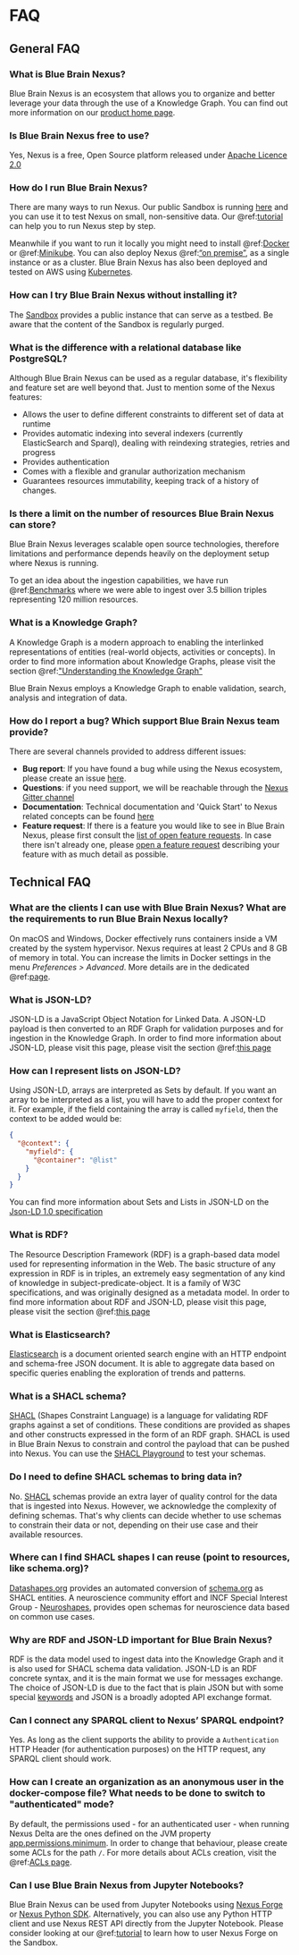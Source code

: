 # FAQ

## General FAQ

### What is Blue Brain Nexus?

Blue Brain Nexus is an ecosystem that allows you to organize and better leverage your data through the use of a Knowledge Graph. You can find out more information on our [product home page](https://bluebrainnexus.io/).

### Is Blue Brain Nexus free to use?

Yes, Nexus is a free, Open Source platform released under [Apache Licence 2.0](https://opensource.org/licenses/Apache-2.0)

### How do I run Blue Brain Nexus?

There are many ways to run Nexus. Our public Sandbox is running [here](https://sandbox.bluebrainnexus.io/web/) and you can use it to test Nexus on small, non-sensitive data. Our @ref:[tutorial](getting-started/try-nexus.md) can help you to run Nexus step by step.

Meanwhile if you want to run it locally you might need to install @ref:[Docker](getting-started/running-nexus.md#docker) or @ref:[Minikube](getting-started/running-nexus.md#run-nexus-locally-with-minikube). You can also deploy Nexus @ref:[“on premise”](getting-started/running-nexus.md#on-premise-cloud-deployment), as a single instance or as a cluster. Blue Brain Nexus has also been deployed and tested on AWS using [Kubernetes](https://kubernetes.io/).

### How can I try Blue Brain Nexus without installing it? 

The [Sandbox](https://sandbox.bluebrainnexus.io/web/) provides a public instance that can serve as a testbed. Be aware that the content of the Sandbox is regularly purged.

### What is the difference with a relational database like PostgreSQL?

Although Blue Brain Nexus can be used as a regular database, it's flexibility and feature set are well beyond that. Just to mention some of the Nexus features:

- Allows the user to define different constraints to different set of data at runtime
- Provides automatic indexing into several indexers (currently ElasticSearch and Sparql), dealing with reindexing strategies, retries and progress
- Provides authentication
- Comes with a flexible and granular authorization mechanism
- Guarantees resources immutability, keeping track of a history of changes.

### Is there a limit on the number of resources Blue Brain Nexus can store?

Blue Brain Nexus leverages scalable open source technologies, therefore limitations and performance depends heavily on the deployment setup where Nexus is running.

To get an idea about the ingestion capabilities, we have run @ref:[Benchmarks](delta/benchmarks.md) where we were able to ingest over 3.5 billion triples representing 120 million resources.

### What is a Knowledge Graph?

A Knowledge Graph is a modern approach to enabling the interlinked representations of entities (real-world objects, activities or concepts). In order to find more information about Knowledge Graphs, please visit the section @ref:["Understanding the Knowledge Graph"](getting-started/understanding-knowledge-graphs.md)

Blue Brain Nexus employs a Knowledge Graph to enable validation, search, analysis and integration of data.

### How do I report a bug? Which support Blue Brain Nexus team provide?

There are several channels provided to address different issues:

- **Bug report**: If you have found a bug while using the Nexus ecosystem, please create an issue [here](https://github.com/login?return_to=https%3A%2F%2Fgithub.com%2FBlueBrain%2Fnexus%2Fissues%2Fnew%3Flabels%3Dbug).
- **Questions**: if you need support, we will be reachable through the [Nexus Gitter channel](https://gitter.im/BlueBrain/nexus)
- **Documentation**: Technical documentation and 'Quick Start' to Nexus related concepts can be found [here](https://bluebrainnexus.io/docs/)
- **Feature request**: If there is a feature you would like to see in Blue Brain Nexus, please first consult the [list of open feature requests](https://github.com/BlueBrain/nexus/issues?q=is%3Aopen+is%3Aissue+label%3Afeature). In case there isn't already one, please [open a feature request](https://github.com/login?return_to=https%3A%2F%2Fgithub.com%2FBlueBrain%2Fnexus%2Fissues%2Fnew%3Flabels%3Dfeature) describing your feature with as much detail as possible.

## Technical FAQ  

### What are the clients I can use with Blue Brain Nexus? What are the requirements to run Blue Brain Nexus locally?

On macOS and Windows, Docker effectively runs containers inside a VM created by the system hypervisor. Nexus requires at least 2 CPUs and 8 GB of memory in total. You can increase the limits in Docker settings in the menu _Preferences > Advanced_. More details are in the dedicated @ref:[page](getting-started/running-nexus.md).

### What is JSON-LD?

JSON-LD is a JavaScript Object Notation for Linked Data. A JSON-LD payload is then converted to an RDF Graph for validation purposes and for ingestion in the Knowledge Graph. In order to find more information about JSON-LD, please visit this page, please visit the section @ref:[this page](getting-started/understanding-knowledge-graphs.md#json-ld)

### How can I represent lists on JSON-LD?

Using JSON-LD, arrays are interpreted as Sets by default. If you want an array to be interpreted as a list, you will have to add the proper context for it. For example, if the field containing the array is called `myfield`, then the context to be added would be:

```json
{
  "@context": {
    "myfield": {
      "@container": "@list"
    }
  }
}
```

You can find more information about Sets and Lists in JSON-LD on the [Json-LD 1.0 specification](https://www.w3.org/TR/json-ld/#sets-and-lists)

### What is RDF?

The Resource Description Framework (RDF) is a graph-based data model used for representing information in the Web. The basic structure of any expression in RDF is in triples, an extremely easy segmentation of any kind of knowledge in subject-predicate-object. It is a family of W3C specifications, and was originally designed as a metadata model. In order to find more information about RDF and JSON-LD, please visit this page, please visit the section @ref:[this page](getting-started/understanding-knowledge-graphs.md#rdf)

### What is Elasticsearch?

[Elasticsearch](https://www.elastic.co/elastic-stack) is a document oriented search engine with an HTTP endpoint and schema-free JSON document. It is able to aggregate data based on specific queries enabling the exploration of trends and patterns.

### What is a SHACL schema?

[SHACL](https://www.w3.org/TR/shacl/) (Shapes Constraint Language) is a language for validating RDF graphs against a set of conditions. These conditions are provided as shapes and other constructs expressed in the form of an RDF graph. SHACL is used in Blue Brain Nexus to constrain and control the payload that can be pushed into Nexus. You can use the [SHACL Playground](https://shacl.org/playground/) to test your schemas.

### Do I need to define SHACL schemas to bring data in?

No. [SHACL](https://www.w3.org/TR/shacl/) schemas provide an extra layer of quality control for the data that is ingested into Nexus. However, we acknowledge the complexity of defining schemas. That's why clients can decide whether to use schemas to constrain their data or not, depending on their use case and their available resources.

### Where can I find SHACL shapes I can reuse (point to resources, like schema.org)?

[Datashapes.org](http://datashapes.org/) provides an automated conversion of [schema.org](https://schema.org/) as SHACL entities. A neuroscience community effort and INCF Special Interest Group - [Neuroshapes](https://github.com/INCF/neuroshapes), provides open schemas for neuroscience data based on common use cases.

### Why are RDF and JSON-LD important for Blue Brain Nexus?

RDF is the data model used to ingest data into the Knowledge Graph and it is also used for SHACL schema data validation. JSON-LD is an RDF concrete syntax, and it is the main format we use for messages exchange. The choice of JSON-LD is due to the fact that is plain JSON but with some special [keywords](https://www.w3.org/TR/json-ld11/#syntax-tokens-and-keywords) and JSON is a broadly adopted API exchange format.

### Can I connect any SPARQL client to Nexus’ SPARQL endpoint?

Yes. As long as the client supports the ability to provide a `Authentication` HTTP Header (for authentication purposes) on the HTTP request, any SPARQL client should work.

### How can I create an organization as an anonymous user in the docker-compose file? What needs to be done to switch to "authenticated" mode?

By default, the permissions used - for an authenticated user - when running Nexus Delta are the ones defined on the JVM property [app.permissions.minimum](https://github.com/BlueBrain/nexus/blob/master/delta/src/main/resources/app.conf#L213).
In order to change that behaviour, please create some ACLs for the path `/`. For more details about ACLs creation, visit the @ref:[ACLs page](delta/api/current/iam-acls-api.md#create-acls).

### Can I use Blue Brain Nexus from Jupyter Notebooks?

Blue Brain Nexus can be used from Jupyter Notebooks using [Nexus Forge](https://github.com/blueBrain/nexus-forge) or [Nexus Python SDK](https://github.com/BlueBrain/nexus-python-sdk/). Alternatively, you can also use any Python HTTP client and use Nexus REST API directly from the Jupyter Notebook.
Please consider looking at our @ref:[tutorial](getting-started/try-nexus.md) to learn how to user Nexus Forge on the Sandbox.
